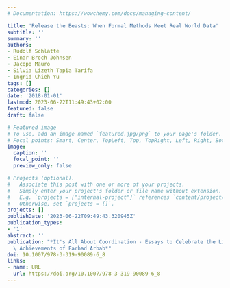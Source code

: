 ```yaml
---
# Documentation: https://wowchemy.com/docs/managing-content/

title: 'Release the Beasts: When Formal Methods Meet Real World Data'
subtitle: ''
summary: ''
authors:
- Rudolf Schlatte
- Einar Broch Johnsen
- Jacopo Mauro
- Silvia Lizeth Tapia Tarifa
- Ingrid Chieh Yu
tags: []
categories: []
date: '2018-01-01'
lastmod: 2023-06-22T11:49:43+02:00
featured: false
draft: false

# Featured image
# To use, add an image named `featured.jpg/png` to your page's folder.
# Focal points: Smart, Center, TopLeft, Top, TopRight, Left, Right, BottomLeft, Bottom, BottomRight.
image:
  caption: ''
  focal_point: ''
  preview_only: false

# Projects (optional).
#   Associate this post with one or more of your projects.
#   Simply enter your project's folder or file name without extension.
#   E.g. `projects = ["internal-project"]` references `content/project/deep-learning/index.md`.
#   Otherwise, set `projects = []`.
projects: []
publishDate: '2023-06-22T09:49:43.320945Z'
publication_types:
- '1'
abstract: ''
publication: "*It's All About Coordination - Essays to Celebrate the Lifelong Scientific\
  \ Achievements of Farhad Arbab*"
doi: 10.1007/978-3-319-90089-6_8
links:
- name: URL
  url: https://doi.org/10.1007/978-3-319-90089-6_8
---
```

